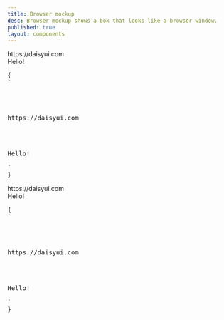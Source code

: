 ```yaml
---
title: Browser mockup
desc: Browser mockup shows a box that looks like a browser window.
published: true
layout: components
---
```


<script>
  import Component from "$components/Component.svelte"
  import ClassTable from "$components/ClassTable.svelte"
  import ComponentPageTabs from "$components/ComponentPageTabs.svelte"
  import BrowserSupport from "$components/BrowserSupport.svelte"
  import { prefix } from '$lib/stores';
  import { replace } from '$lib/actions';
</script>

<!-- <ComponentPageTabs/> -->

<ClassTable
data="{[
  { type:'component', class: 'mockup-browser', desc: 'Container element' },
  { type:'component', class: 'mockup-browser-toolbar', desc: 'The toolbar that can include addressbar or other things' },
]}"
/>

<Component title="browser mockup with border">
<div class="border mockup-browser border-base-300 w-full">
  <div class="mockup-browser-toolbar">
    <div class="input border border-base-300">https://daisyui.com</div>
  </div>
  <div class="flex justify-center px-4 py-16 border-t border-base-300">Hello!</div>
</div>
<pre slot="html" use:replace={{ to: $prefix }}>{
`<div class="$$mockup-browser border border-base-300">
  <div class="$$mockup-browser-toolbar">
    <div class="$$input border border-base-300">https://daisyui.com</div>
  </div>
  <div class="flex justify-center px-4 py-16 border-t border-base-300">Hello!</div>
</div>`
}</pre>
</Component>

<Component title="browser mockup with background color">
<div class="border mockup-browser bg-base-300 w-full">
  <div class="mockup-browser-toolbar">
    <div class="input">https://daisyui.com</div>
  </div>
  <div class="flex justify-center px-4 py-16 bg-base-200">Hello!</div>
</div>
<pre slot="html" use:replace={{ to: $prefix }}>{
`<div class="$$mockup-browser border bg-base-300">
  <div class="$$mockup-browser-toolbar">
    <div class="$$input">https://daisyui.com</div>
  </div>
  <div class="flex justify-center px-4 py-16 bg-base-200">Hello!</div>
</div>`
}</pre>
</Component>
